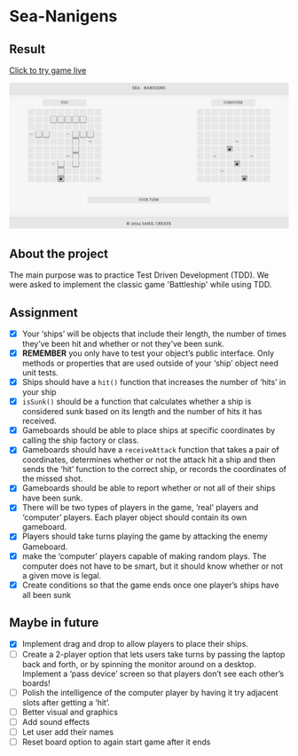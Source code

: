 # Sea-Nanigens

## Result

[Click to try game live]()

![Game Preview](./resources-and-notes/preview.png)

## About the project

The main purpose was to practice Test Driven Development (TDD). We were asked to implement the classic game 'Battleship' while using TDD.

## Assignment

- [x] Your ‘ships’ will be objects that include their length, the number of times they’ve been hit and whether or not they’ve been sunk.
- [x] **REMEMBER** you only have to test your object’s public interface. Only methods or properties that are used outside of your ‘ship’ object need unit tests.
- [x] Ships should have a `hit()` function that increases the number of ‘hits’ in your ship
- [x] `isSunk()` should be a function that calculates whether a ship is considered sunk based on its length and the number of hits it has received.
- [x] Gameboards should be able to place ships at specific coordinates by calling the ship factory or class.
- [x] Gameboards should have a `receiveAttack` function that takes a pair of coordinates, determines whether or not the attack hit a ship and then sends the ‘hit’ function to the correct ship, or records the coordinates of the missed shot.
- [x] Gameboards should be able to report whether or not all of their ships have been sunk.
- [x] There will be two types of players in the game, ‘real’ players and ‘computer’ players. Each player object should contain its own gameboard.
- [x] Players should take turns playing the game by attacking the enemy Gameboard.
- [x] make the ‘computer’ players capable of making random plays. The computer does not have to be smart, but it should know whether or not a given move is legal.
- [x] Create conditions so that the game ends once one player’s ships have all been sunk

## Maybe in future

- [x] Implement drag and drop to allow players to place their ships.
- [ ] Create a 2-player option that lets users take turns by passing the laptop back and forth, or by spinning the monitor around on a desktop. Implement a ‘pass device’ screen so that players don’t see each other’s boards!
- [ ] Polish the intelligence of the computer player by having it try adjacent slots after getting a ‘hit’.
- [ ] Better visual and graphics
- [ ] Add sound effects
- [ ] Let user add their names
- [ ] Reset board option to again start game after it ends
